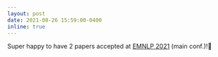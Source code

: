 ```yaml
---
layout: post
date: 2021-08-26 15:59:00-0400
inline: true
---
```


Super happy to have 2 papers accepted at [EMNLP 2021](https://2021.emnlp.org/) (main conf.)!🎉
